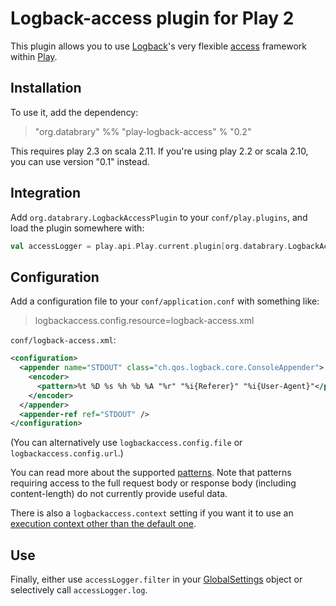 # Logback-access plugin for Play 2

This plugin allows you to use [Logback](http://logback.qos.ch)'s very flexible [access](http://logback.qos.ch/access.html) framework within [Play](http://www.playframework.com).

## Installation

To use it, add the dependency:

> "org.databrary" %% "play-logback-access" % "0.2"

This requires play 2.3 on scala 2.11.  If you're using play 2.2 or scala 2.10, you can use version "0.1" instead.

## Integration

Add `org.databrary.LogbackAccessPlugin` to your `conf/play.plugins`, and load the plugin somewhere with:

```scala
val accessLogger = play.api.Play.current.plugin[org.databrary.LogbackAccessPlugin].map(_.api)
```

## Configuration

Add a configuration file to your `conf/application.conf` with something like:

> logbackaccess.config.resource=logback-access.xml

`conf/logback-access.xml`:

```xml
<configuration>
  <appender name="STDOUT" class="ch.qos.logback.core.ConsoleAppender">
    <encoder>
      <pattern>%t %D %s %h %b %A "%r" "%i{Referer}" "%i{User-Agent}"</pattern>
    </encoder>
  </appender>
  <appender-ref ref="STDOUT" />
</configuration>
```

(You can alternatively use `logbackaccess.config.file` or `logbackaccess.config.url`.)

You can read more about the supported [patterns](http://logback.qos.ch/manual/layouts.html#logback-access).
Note that patterns requiring access to the full request body or response body (including content-length) do not currently provide useful data.

There is also a `logbackaccess.context` setting if you want it to use an [execution context other than the default one](http://www.playframework.com/documentation/2.2.x/ThreadPools).

## Use

Finally, either use `accessLogger.filter` in your [GlobalSettings](http://www.playframework.com/documentation/2.2.x/ScalaHttpFilters) object or selectively call `accessLogger.log`.

